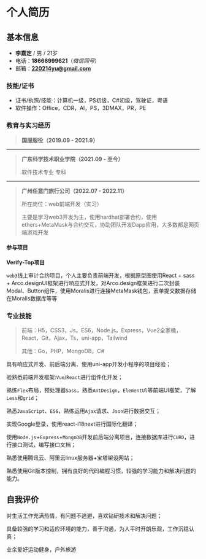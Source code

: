 # 个人简历

## 基本信息

- **李嘉定** / 男 / 21岁
- 电话：**18666999621**（*微信同号*）
- 邮箱：**220214yu@gmail.com**

### **技能/证书**

- 证书/执照/技能：计算机一级，PS初级，C#初级，驾驶证，粤语
- 软件操作：Office，CDR，Al，PS，3DMAX，PR，PE

### 教育与实习经历

> **国服服役（2019.09 - 2021.9）**

------

> **广东科学技术职业学院（2021.09 - 至今）**
>
> 软件技术专业	专科

------

> **广州任意门旅行公司（2022.07 - 2022.11）**
>
> 所在岗位：web前端开发（实习）
>
> 主要是学习web3开发为主，使用hardhat部署合约，使用ethers+MetaMask与合约交互，协助团队开发Dapp应用，大多数都是网页端游戏开发

#### 参与项目

**Verify-Top项目**

`web3`线上审计合约项目，个人主要负责前端开发，根据原型图使用React + sass + Arco.designUI框架进行响应式开发，对Arco.design框架进行二次封装Modal、Button组件，使用Moralis进行连接MetaMask钱包，表单提交数据存储在Moralis数据库等等

### 专业技能

> 前端：H5，CSS3，Js，ES6，Node.js，Express，Vue2全家桶，React，Git，Ajax，Ts，uni-app，Tailwind
>
> 其他：Go，PHP，MongoDB，C#

具有响应式开发、前后端分离、使用uni-app开发小程序的项目经验；

验熟悉前端开发框架:`Vue`/`React`进行组件化开发；

熟练`Flex`布局，预处理器`Sass`，熟悉`AntDesign`，`ElementUl`等前端UI框架，了解`Less`和`grid`；

熟悉`JavaScript`、`ES6`，熟练运用`Ajax`请求、`Json`进行数据交互；

实现Google登录，使用react-i18next进行国际化翻译；

使用`Node.js`+`Express`+`MongoDB`开发前后端分离项目，连接数据库进行`CURD`，进行接口测试，编写接口文档；

熟悉使用腾讯云、阿里云linux服务器+宝塔架设网站；

熟悉使用Git版本控制，拥有良好的代码编程习惯，较强的学习能力和解决问题的能力。

## 自我评价

对生活工作充满热情，有问题不逃避，喜欢钻研技术和解决问题；

具备较强的学习和适应环境的能力，善于沟通，为人平时开朗乐观，工作沉稳认真；

业余爱好运动健身，户外旅游
